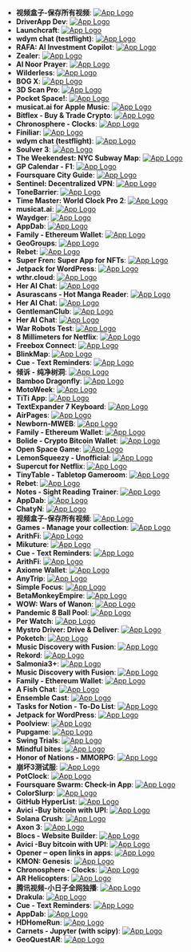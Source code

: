 - **视频盒子-保存所有视频**: [![App Logo](https://is1-ssl.mzstatic.com/image/thumb/Purple221/v4/c4/c1/ef/c4c1eff8-7abc-1ecf-01e4-450661407df5/AppIcon-0-0-1x_U007emarketing-0-7-0-85-220.png/1920x1080bb-80.png)](https://testflight.apple.com/join/lHvBcW7U)
- **DriverApp Dev**: [![App Logo](https://is1-ssl.mzstatic.com/image/thumb/Purple112/v4/da/80/f7/da80f73b-a97e-00ec-dab8-dcb2305f92cc/AppIcon-0-0-1x_U007emarketing-0-6-0-85-220.png/1920x1080bb-80.png)](https://testflight.apple.com/join/VPSg1dyq)
- **Launchcraft**: [![App Logo](https://is1-ssl.mzstatic.com/image/thumb/Purple221/v4/ea/aa/61/eaaa6181-0d90-003d-f41e-97aa7af1d6c9/AppIcon-0-0-1x_U007emarketing-0-7-0-85-220.png/1920x1080bb-80.png)](https://testflight.apple.com/join/nSONe1lZ)
- **wdym chat (testflight)**: [![App Logo](https://is1-ssl.mzstatic.com/image/thumb/Purple221/v4/ce/05/09/ce0509af-f3b0-0dc0-1eaf-ce4dc34d512e/AppIcon-0-0-1x_U007epad-0-85-220.png/1920x1080bb-80.png)](https://testflight.apple.com/join/p4RyyKRz)
- **RAFA: AI Investment Copilot**: [![App Logo](https://is1-ssl.mzstatic.com/image/thumb/Purple112/v4/3c/5a/72/3c5a72c3-6a19-e7a8-362c-2cbadf58d2fe/AppIcon-1x_U007emarketing-0-7-0-85-220-0.png/1920x1080bb-80.png)](https://testflight.apple.com/join/LqD6DlOe)
- **Zealer**: [![App Logo](https://is1-ssl.mzstatic.com/image/thumb/Purple211/v4/1c/92/1f/1c921f2f-a78c-e67c-d7ee-27e01fc66480/AppIcon-1x_U007epad-85-220.png/1920x1080bb-80.png)](https://testflight.apple.com/join/m0qGxEPZ)
- **Al Noor Prayer**: [![App Logo](https://is1-ssl.mzstatic.com/image/thumb/Purple221/v4/c5/c4/65/c5c4658c-66bf-5371-43f2-cf8bd38cf663/AppIcon-1x_U007epad-85-220.png/1920x1080bb-80.png)](https://testflight.apple.com/join/2w56J00s)
- **Wilderless**: [![App Logo](https://is1-ssl.mzstatic.com/image/thumb/Purple221/v4/5e/4d/13/5e4d13f6-40cb-d61b-2f95-f4c983f0b966/AppIcon-1x_U007emarketing-0-7-0-85-220.png/1920x1080bb-80.png)](https://testflight.apple.com/join/8zIIxsqW)
- **BOG X**: [![App Logo](https://is1-ssl.mzstatic.com/image/thumb/Purple122/v4/b2/84/81/b28481bd-fdc0-91f6-bbde-5d0d1628b916/AppIcon-0-0-1x_U007emarketing-0-0-0-7-0-0-sRGB-0-0-0-GLES2_U002c0-512MB-85-220-0-0.png/1920x1080bb-80.png)](https://testflight.apple.com/join/r7gWXcHK)
- **3D Scan Pro**: [![App Logo](https://is1-ssl.mzstatic.com/image/thumb/Purple211/v4/ac/ac/c0/acacc064-1dc3-1e46-3f90-2c53a708e7aa/AppIcon-0-0-1x_U007ephone-0-85-220.png/1920x1080bb-80.png)](https://testflight.apple.com/join/29NljUzy)
- **Pocket Space!**: [![App Logo](https://is1-ssl.mzstatic.com/image/thumb/Purple122/v4/e7/ea/92/e7ea9215-9f11-16b9-0be7-7dd94b08b83a/AppIcon-0-0-1x_U007emarketing-0-0-0-7-0-0-sRGB-0-0-0-GLES2_U002c0-512MB-85-220-0-0.png/1920x1080bb-80.png)](https://testflight.apple.com/join/DHipLt9w)
- **musicat.ai for Apple Music**: [![App Logo](https://is1-ssl.mzstatic.com/image/thumb/Purple211/v4/b4/cf/b0/b4cfb07d-e486-7a4d-08ae-ca1c9e646b72/AppIcon-0-0-1x_U007ephone-0-85-220.png/1920x1080bb-80.png)](https://testflight.apple.com/join/9KdDFgbw)
- **Bitflex - Buy & Trade Crypto**: [![App Logo](https://is1-ssl.mzstatic.com/image/thumb/Purple112/v4/60/3a/75/603a7565-f99d-80ea-7a16-2a8950dc451e/Icon-0-0-1x_U007emarketing-0-5-0-85-220.png/1920x1080bb-80.png)](https://testflight.apple.com/join/B086wN2p)
- **Chronosphere - Clocks**: [![App Logo](https://is1-ssl.mzstatic.com/image/thumb/Purple221/v4/ed/2d/6c/ed2d6c42-69c9-b447-f5d9-3d276b0816b6/AppIcon.lsr/1920x1080bb-80.png)](https://testflight.apple.com/join/Mwfy3L0V)
- **Finiliar**: [![App Logo](https://is1-ssl.mzstatic.com/image/thumb/Purple112/v4/da/89/5a/da895a30-68b7-5eec-6900-ab86ccd3eb03/AppIcon5-1x_U007emarketing-0-7-0-sRGB-85-220.png/1920x1080bb-80.png)](https://testflight.apple.com/join/oFWpI2gy)
- **wdym chat (testflight)**: [![App Logo](https://is1-ssl.mzstatic.com/image/thumb/Purple211/v4/fe/29/2b/fe292bd4-33c0-1e4f-c464-5e48f8184f78/AppIcon-0-0-1x_U007epad-0-85-220.png/1920x1080bb-80.png)](https://testflight.apple.com/join/p4RyyKRz)
- **Soulver 3**: [![App Logo](https://is1-ssl.mzstatic.com/image/thumb/Purple116/v4/39/c3/4a/39c34a62-c8b0-a17a-cedb-d0729d67a499/AppIcon-0-0-1x_U007emarketing-0-8-0-85-220.png/1920x1080bb-80.png)](https://testflight.apple.com/join/Vlb55Wtr)
- **The Weekendest: NYC Subway Map**: [![App Logo](https://is1-ssl.mzstatic.com/image/thumb/Purple122/v4/27/0d/af/270daf07-4942-1936-d272-7e4ffbab02f0/AppIcon-0-0-1x_U007ephone-0-85-220.png/1920x1080bb-80.png)](https://testflight.apple.com/join/QMF8mCtV)
- **GP Calendar - F1**: [![App Logo](https://is1-ssl.mzstatic.com/image/thumb/Purple211/v4/a9/b8/e4/a9b8e40e-157c-93d1-3d53-503771278f3c/AppIcon-0-0-85-220-0-0-4-0-2x.png/1920x1080bb-80.png)](https://testflight.apple.com/join/aKCOxRQU)
- **Foursquare City Guide**: [![App Logo](https://is1-ssl.mzstatic.com/image/thumb/Purple112/v4/8e/49/9b/8e499bcd-8617-8a57-7cca-579691da6651/AppIcon-0-0-1x_U007emarketing-0-7-0-85-220.png/1920x1080bb-80.png)](https://testflight.apple.com/join/At7rr385)
- **Sentinel: Decentralized VPN**: [![App Logo](https://is1-ssl.mzstatic.com/image/thumb/Purple122/v4/21/d9/f4/21d9f41a-b343-1d8a-d56d-d5d712db1fce/AppIcon-0-0-1x_U007epad-0-85-220.png/1920x1080bb-80.png)](https://testflight.apple.com/join/CHRhpwKQ)
- **ToneBarrier**: [![App Logo](https://is1-ssl.mzstatic.com/image/thumb/Purple126/v4/7d/78/ef/7d78ef21-5134-af55-a8ad-c158b67c6090/ToneBarrierAppIcon-1x_U007epad-0-85-220-0.png/1920x1080bb-80.png)](https://testflight.apple.com/join/LqGKPwdG)
- **Time Master: World Clock Pro 2**: [![App Logo](https://is1-ssl.mzstatic.com/image/thumb/Purple116/v4/c4/5b/1a/c45b1a59-6f33-16de-9291-9026c2dfa0e4/AppIcon-0-0-1x_U007epad-0-P3-85-220.png/1920x1080bb-80.png)](https://testflight.apple.com/join/V7Y14FmW)
- **musicat.ai**: [![App Logo](https://is1-ssl.mzstatic.com/image/thumb/Purple112/v4/58/b1/ee/58b1eef1-4dfc-47d9-059b-bba86adaca2d/AppIcon-0-0-1x_U007ephone-0-85-220.png/1920x1080bb-80.png)](https://testflight.apple.com/join/9KdDFgbw)
- **Waydger**: [![App Logo](https://is1-ssl.mzstatic.com/image/thumb/Purple211/v4/66/a9/1d/66a91d24-15ab-9cba-63d0-2444a8e82e6d/AppIcon-0-0-1x_U007emarketing-0-10-0-85-220.png/1920x1080bb-80.png)](https://testflight.apple.com/join/xckrvkWD)
- **AppDab**: [![App Logo](https://is1-ssl.mzstatic.com/image/thumb/Purple112/v4/74/c6/10/74c610ae-3f63-df70-5511-067aa2090545/AppIcon-1x_U007emarketing-0-7-0-sRGB-85-220-0.png/1920x1080bb-80.png)](https://testflight.apple.com/join/tMhEgIVI)
- **Family - Ethereum Wallet**: [![App Logo](https://is1-ssl.mzstatic.com/image/thumb/Purple211/v4/9b/8a/a9/9b8aa9a6-1491-5b02-a18a-3b36aecac663/AppIcon-Teal-0-1x_U007ephone-0-10-0-P3-85-220-0.png/1920x1080bb-80.png)](https://testflight.apple.com/join/oUKAfJbr)
- **GeoGroups**: [![App Logo](https://is1-ssl.mzstatic.com/image/thumb/Purple221/v4/80/dc/ef/80dcefa9-a078-b040-ae46-309a60b167fb/AppIcon-1x_U007ephone-85-220.png/1920x1080bb-80.png)](https://testflight.apple.com/join/8RdWY0qK)
- **Rebet**: [![App Logo](https://is1-ssl.mzstatic.com/image/thumb/Purple211/v4/1c/0e/d0/1c0ed0b3-3450-11cf-86a7-e8bc85c213bf/AppIcon-0-0-1x_U007emarketing-0-10-0-85-220.png/1920x1080bb-80.png)](https://testflight.apple.com/join/B5hjZPI7)
- **Super Fren: Super App for NFTs**: [![App Logo](https://is1-ssl.mzstatic.com/image/thumb/Purple211/v4/d2/68/f4/d268f4fa-f11b-b85c-f9ff-80460db48269/AppIcon-0-1x_U007ephone-0-0-sRGB-85-220-0.png/1920x1080bb-80.png)](https://testflight.apple.com/join/2IU6MlDR)
- **Jetpack for WordPress**: [![App Logo](https://is1-ssl.mzstatic.com/image/thumb/Purple221/v4/80/cd/4c/80cd4c81-dddd-f1f0-c70b-263b9ce1946b/AppIcon-0-0-1x_U007emarketing-0-0-0-7-0-0-sRGB-85-220.png/1920x1080bb-80.png)](https://testflight.apple.com/join/AZG7g4Bg)
- **wthr.cloud**: [![App Logo](https://is1-ssl.mzstatic.com/image/thumb/Purple122/v4/7a/2b/32/7a2b32be-e2c5-0c09-689e-451835627e5e/AppIcon-1x_U007emarketing-0-10-0-85-220-0.png/1920x1080bb-80.png)](https://testflight.apple.com/join/xQvgZlZ9)
- **Her AI Chat**: [![App Logo](https://is1-ssl.mzstatic.com/image/thumb/Purple211/v4/7d/20/0b/7d200ba8-ebff-6112-a1f6-9fa382f28ff4/AppIcon-0-0-1x_U007ephone-0-85-220.png/1920x1080bb-80.png)](https://testflight.apple.com/join/vYkfwoti)
- **Asurascans - Hot Manga Reader**: [![App Logo](https://is1-ssl.mzstatic.com/image/thumb/Purple211/v4/59/1b/f3/591bf359-4553-eb9a-8966-89ef30255ce9/AppIcon-0-0-1x_U007emarketing-0-10-0-0-85-220.png/1920x1080bb-80.png)](https://testflight.apple.com/join/VdR4sNPA)
- **Her AI Chat**: [![App Logo](https://is1-ssl.mzstatic.com/image/thumb/Purple112/v4/0c/db/d3/0cdbd3f9-76f3-e104-0b97-a97856fb3d6c/AppIcon-0-0-1x_U007ephone-0-85-220.png/1920x1080bb-80.png)](https://testflight.apple.com/join/vYkfwoti)
- **GentlemanClub**: [![App Logo](https://is1-ssl.mzstatic.com/image/thumb/Purple211/v4/54/b1/eb/54b1eb14-f8b7-7748-7ea6-e173902d8a54/AppIcon-1x_U007emarketing-0-7-0-85-220-0.png/1920x1080bb-80.png)](https://testflight.apple.com/join/zwWNpIXx)
- **Her AI Chat**: [![App Logo](https://is1-ssl.mzstatic.com/image/thumb/Purple221/v4/4d/d8/21/4dd82187-6c35-4224-2314-ff0a8c6e58e8/AppIcon-0-0-1x_U007ephone-0-85-220.png/1920x1080bb-80.png)](https://testflight.apple.com/join/vYkfwoti)
- **War Robots Test**: [![App Logo](https://is1-ssl.mzstatic.com/image/thumb/Purple122/v4/eb/01/e2/eb01e2c2-dda0-f9f3-4815-8b2cd00cfe13/AppIcon-0-0-1x_U007emarketing-0-0-0-7-0-0-sRGB-0-0-0-GLES2_U002c0-512MB-85-220-0-0.png/1920x1080bb-80.png)](https://testflight.apple.com/join/aE7qTf9G)
- **8 Millimeters for Netflix**: [![App Logo](https://is1-ssl.mzstatic.com/image/thumb/Purple221/v4/44/40/26/44402681-b951-68be-5d13-57da71d28880/AppIcon.lsr/1920x1080bb-80.png)](https://testflight.apple.com/join/0039s3ip)
- **Freebox Connect**: [![App Logo](https://is1-ssl.mzstatic.com/image/thumb/Purple221/v4/3e/2d/75/3e2d753e-0e15-c9a5-367a-96090805ab7a/AppIcon-0-0-1x_U007emarketing-0-7-0-P3-85-220.png/1920x1080bb-80.png)](https://testflight.apple.com/join/bxifCoxH)
- **BlinkMap**: [![App Logo](https://is1-ssl.mzstatic.com/image/thumb/Purple221/v4/98/3c/bd/983cbd9e-0fcc-e270-4d9b-136a310bb907/AppIcon-0-0-1x_U007ephone-0-85-220.png/1920x1080bb-80.png)](https://testflight.apple.com/join/9tOXoMnf)
- **Cue - Text Reminders**: [![App Logo](https://is1-ssl.mzstatic.com/image/thumb/Purple221/v4/43/4f/97/434f97a9-9f6d-12e6-f20a-00aee863ee33/AppIcon-0-1x_U007epad-0-85-220-0.png/1920x1080bb-80.png)](https://testflight.apple.com/join/9u7vbYkh)
- **倾诉 - 纯净树洞**: [![App Logo](https://is1-ssl.mzstatic.com/image/thumb/Purple211/v4/64/d0/05/64d005e7-a730-185e-613d-88b1c8107e42/AppIcon-0-1x_U007epad-0-10-0-85-220-0.png/1920x1080bb-80.png)](https://testflight.apple.com/join/wnFIC7xp)
- **Bamboo Dragonfly**: [![App Logo](https://is1-ssl.mzstatic.com/image/thumb/Purple211/v4/0e/f5/b4/0ef5b4c9-eb75-6213-c57c-a79e5f4269b8/App_Icon-marketing.lsr/1920x1080bb-80.png)](https://testflight.apple.com/join/9yO95rQX)
- **MotoWeek**: [![App Logo](https://is1-ssl.mzstatic.com/image/thumb/Purple221/v4/d0/64/da/d064da0d-daf1-2e33-1ea8-aa83c7c8320a/AppIcon-0-0-1x_U007epad-0-85-220.jpeg/1920x1080bb-80.png)](https://testflight.apple.com/join/GqtAtfQu)
- **TiTi App**: [![App Logo](https://is1-ssl.mzstatic.com/image/thumb/Purple122/v4/64/67/60/6467601b-2a38-d3ce-1fec-70f29326445b/AppIcon-1x_U007emarketing-0-7-0-0-85-220-0.png/1920x1080bb-80.png)](https://testflight.apple.com/join/NeXUqMRv)
- **TextExpander 7 Keyboard**: [![App Logo](https://is1-ssl.mzstatic.com/image/thumb/Purple122/v4/65/bd/db/65bddb4e-8e9f-9887-b7f8-36ea9ff60d79/AppIcon-0-1x_U007emarketing-0-4-85-220.png/1920x1080bb-80.png)](https://testflight.apple.com/join/vKrjNFUr)
- **AirPages**: [![App Logo](https://is1-ssl.mzstatic.com/image/thumb/Purple112/v4/d9/90/0c/d9900c5b-0113-0663-d6d3-a5d7d8d3ffe8/Air1.lsr/1920x1080bb-80.png)](https://testflight.apple.com/join/ISWpAxRP)
- **Newborn-MWEB**: [![App Logo](https://is1-ssl.mzstatic.com/image/thumb/Purple221/v4/2e/5c/88/2e5c88f1-8f35-7886-aac5-6c30d08dc41d/AppIcon-0-0-1x_U007epad-0-0-85-220.png/1920x1080bb-80.png)](https://testflight.apple.com/join/Asvav3ms)
- **Family - Ethereum Wallet**: [![App Logo](https://is1-ssl.mzstatic.com/image/thumb/Purple122/v4/09/c1/33/09c133cc-7495-cd27-61f9-76d5288f1e9c/AppIcon-Teal-0-1x_U007ephone-0-10-0-P3-85-220-0.png/1920x1080bb-80.png)](https://testflight.apple.com/join/oUKAfJbr)
- **Bolide - Crypto Bitcoin Wallet**: [![App Logo](https://is1-ssl.mzstatic.com/image/thumb/Purple211/v4/3a/18/08/3a18087f-b9b5-a677-f8ce-b3bb33eb5b19/AppIcon-0-0-1x_U007emarketing-0-10-0-85-220.png/1920x1080bb-80.png)](https://testflight.apple.com/join/UoLAQdjn)
- **Open Space Game**: [![App Logo](https://is1-ssl.mzstatic.com/image/thumb/Purple122/v4/e0/f5/eb/e0f5eb41-1431-578a-6257-4b086da19fa6/AppIcon-1x_U007emarketing-0-7-0-85-220-0.png/1920x1080bb-80.png)](https://testflight.apple.com/join/6MMGHF2j)
- **LemonSqueezy - Unofficial**: [![App Logo](https://is1-ssl.mzstatic.com/image/thumb/Purple126/v4/3a/51/da/3a51daf8-3623-906d-338e-9b1f9713fa6b/appicon-1x_U007emarketing-0-7-0-85-220-0.png/1920x1080bb-80.png)](https://testflight.apple.com/join/yRCtKeaR)
- **Supercut for Netflix**: [![App Logo](https://is1-ssl.mzstatic.com/image/thumb/Purple221/v4/07/2f/0c/072f0c05-6dbf-8a99-84db-02b969cb162a/AppIcon.lsr/1920x1080bb-80.png)](https://testflight.apple.com/join/FINyZ9Lh)
- **TinyTable - Tabletop Gameroom**: [![App Logo](https://is1-ssl.mzstatic.com/image/thumb/Purple211/v4/95/d5/7d/95d57d3b-2be9-65ff-dc79-ba5f6c3bcd44/AppIcon-0-0-1x_U007epad-0-85-220.png/1920x1080bb-80.png)](https://testflight.apple.com/join/TjI2iwXJ)
- **Rebet**: [![App Logo](https://is1-ssl.mzstatic.com/image/thumb/Purple112/v4/55/92/40/55924008-80a3-ccee-e133-a34ab3af6362/AppIcon-0-0-1x_U007emarketing-0-10-0-85-220.png/1920x1080bb-80.png)](https://testflight.apple.com/join/B5hjZPI7)
- **Notes - Sight Reading Trainer**: [![App Logo](https://is1-ssl.mzstatic.com/image/thumb/Purple122/v4/8e/2f/2c/8e2f2c48-940f-0fe8-4ce8-688a19b0e042/AppIcon-0-0-1x_U007emarketing-0-7-0-85-220.png/1920x1080bb-80.png)](https://testflight.apple.com/join/l4ad6sxi)
- **AppDab**: [![App Logo](https://is1-ssl.mzstatic.com/image/thumb/Purple221/v4/0e/fe/46/0efe462a-bcc7-4425-3477-b4266fb254e0/AppIcon-0-0-1x_U007emarketing-0-7-0-sRGB-85-220.png/1920x1080bb-80.png)](https://testflight.apple.com/join/tMhEgIVI)
- **ChatyN**: [![App Logo](https://is1-ssl.mzstatic.com/image/thumb/Purple221/v4/e6/2a/e1/e62ae11e-73da-2386-ca7c-573400107148/AppIcon-0-0-1x_U007ephone-0-10-0-85-220.png/1920x1080bb-80.png)](https://testflight.apple.com/join/O1KUa1m3)
- **视频盒子-保存所有视频**: [![App Logo](https://is1-ssl.mzstatic.com/image/thumb/Purple122/v4/c8/ad/b6/c8adb6bf-dd58-e4a0-d029-ae0d7232f715/AppIcon-0-0-1x_U007emarketing-0-7-0-85-220.png/1920x1080bb-80.png)](https://testflight.apple.com/join/vXHvog2R)
- **Games - Manage your collection**: [![App Logo](https://is1-ssl.mzstatic.com/image/thumb/Purple221/v4/14/3a/2e/143a2e23-860f-325e-796f-236f307cc96c/AppIcon-0-0-1x_U007emarketing-0-0-0-7-0-0-85-220.png/1920x1080bb-80.png)](https://testflight.apple.com/join/GbPsDyg4)
- **ArithFi**: [![App Logo](https://is1-ssl.mzstatic.com/image/thumb/Purple112/v4/83/3f/3a/833f3ad3-0d92-7d97-8a03-c88f483538ea/AppIcon-1x_U007emarketing-0-7-0-85-220.png/1920x1080bb-80.png)](https://testflight.apple.com/join/SEb1TLyN)
- **Mikuture**: [![App Logo](https://is1-ssl.mzstatic.com/image/thumb/Purple122/v4/d2/56/47/d2564798-ecae-ade4-5911-c3aee228fb65/AppIcon-0-0-1x_U007emarketing-0-7-0-85-220.png/1920x1080bb-80.png)](https://testflight.apple.com/join/jRN2sLGz)
- **Cue - Text Reminders**: [![App Logo](https://is1-ssl.mzstatic.com/image/thumb/Purple211/v4/83/4f/1a/834f1af0-01f9-fcb4-3e30-556c4cadf1b2/AppIcon-0-1x_U007epad-0-85-220-0.png/1920x1080bb-80.png)](https://testflight.apple.com/join/9u7vbYkh)
- **ArithFi**: [![App Logo](https://is1-ssl.mzstatic.com/image/thumb/Purple122/v4/fe/4f/c8/fe4fc89b-c549-269b-d449-ae0efd6d2238/AppIcon-1x_U007emarketing-0-7-0-85-220.png/1920x1080bb-80.png)](https://testflight.apple.com/join/SEb1TLyN)
- **Axiome Wallet**: [![App Logo](https://is1-ssl.mzstatic.com/image/thumb/Purple112/v4/1e/e7/ce/1ee7ced3-8329-b878-908f-7d7379724036/AppIcon-1x_U007ephone-0-85-220-0.png/1920x1080bb-80.png)](https://testflight.apple.com/join/Bjz0XZ5v)
- **AnyTrip**: [![App Logo](https://is1-ssl.mzstatic.com/image/thumb/Purple126/v4/e5/c9/6a/e5c96a6c-9d82-fc03-90d8-157bf541340d/AppIcon-1x_U007emarketing-0-7-0-85-220.png/1920x1080bb-80.png)](https://testflight.apple.com/join/z4jEQC9Z)
- **Simple Focus**: [![App Logo](https://is1-ssl.mzstatic.com/image/thumb/Purple122/v4/de/a7/90/dea79017-53ee-57e5-25d7-15019717869a/AppIcon-0-1x_U007epad-0-85-220-0.png/1920x1080bb-80.png)](https://testflight.apple.com/join/Gs80E65C)
- **BetaMonkeyEmpire**: [![App Logo](https://is1-ssl.mzstatic.com/image/thumb/Purple112/v4/06/44/14/06441416-01ca-fac5-aa3e-4e32e35e532a/AppIcon-0-0-1x_U007epad-0-85-220.png/1920x1080bb-80.png)](https://testflight.apple.com/join/VhdGSRMd)
- **WOW: Wars of Wanon**: [![App Logo](https://is1-ssl.mzstatic.com/image/thumb/Purple211/v4/11/2e/d5/112ed5b2-c6c3-4726-e77b-c93a3078831e/AppIcon-0-0-1x_U007emarketing-0-10-0-85-220.png/1920x1080bb-80.png)](https://testflight.apple.com/join/UZ4tYFb6)
- **Pandemic 8 Ball Pool**: [![App Logo](https://is1-ssl.mzstatic.com/image/thumb/Purple112/v4/6a/e3/d8/6ae3d8cd-5a16-adbb-9c8c-91beab3f7811/AppIcon-1x_U007emarketing-0-7-0-85-220-0.png/1920x1080bb-80.png)](https://testflight.apple.com/join/fFYcLcjG)
- **Per Watch**: [![App Logo](https://is1-ssl.mzstatic.com/image/thumb/Purple112/v4/f0/2d/ae/f02dae4d-aa50-b44f-faef-1d00c64b2569/MessagesApplicationStub60x60@2x.png/1920x1080bb-80.png)](https://testflight.apple.com/join/kCM1SsCz)
- **Mystro Driver: Drive & Deliver**: [![App Logo](https://is1-ssl.mzstatic.com/image/thumb/Purple211/v4/52/3d/44/523d44f0-f131-c71b-54ef-6aa3c07da160/AppIcon-1x_U007emarketing-0-7-0-85-220.png/1920x1080bb-80.png)](https://testflight.apple.com/join/TEfpgoc9)
- **Poketch**: [![App Logo](https://is1-ssl.mzstatic.com/image/thumb/Purple126/v4/b2/a1/91/b2a191c8-452f-6607-c537-192796c5d2e7/AppIcon-0-0-1x_U007emarketing-0-7-0-85-220.png/1920x1080bb-80.png)](https://testflight.apple.com/join/jd1cqyip)
- **Music Discovery with Fusion**: [![App Logo](https://is1-ssl.mzstatic.com/image/thumb/Purple221/v4/c7/b4/4d/c7b44d23-e0c2-5413-3e7f-0b311b701564/AppIcon-0-0-1x_U007epad-0-85-220.jpeg/1920x1080bb-80.png)](https://testflight.apple.com/join/mgKIQ9hU)
- **Rekord**: [![App Logo](https://is1-ssl.mzstatic.com/image/thumb/Purple211/v4/7d/28/42/7d2842c5-3dec-20ee-cae6-b105cfc23ea8/AppIcon-1x_U007emarketing-0-10-0-85-220.png/1920x1080bb-80.png)](https://testflight.apple.com/join/9pln2cnJ)
- **Salmonia3+**: [![App Logo](https://is1-ssl.mzstatic.com/image/thumb/Purple122/v4/5b/5b/f3/5b5bf377-5f58-64da-ef63-b754202e13c4/AppIcon-0-0-1x_U007emarketing-0-10-0-85-220.png/1920x1080bb-80.png)](https://testflight.apple.com/join/JO6VICoZ)
- **Music Discovery with Fusion**: [![App Logo](https://is1-ssl.mzstatic.com/image/thumb/Purple221/v4/37/69/8b/37698b4e-849c-491b-cab3-66892f7b1d55/AppIcon.lsr/1920x1080bb-80.png)](https://testflight.apple.com/join/mgKIQ9hU)
- **Family - Ethereum Wallet**: [![App Logo](https://is1-ssl.mzstatic.com/image/thumb/Purple112/v4/b9/f8/3d/b9f83d9f-10fc-8bdf-751c-d602b4bb89b9/AppIcon-Teal-0-1x_U007ephone-0-10-0-P3-85-220-0.png/1920x1080bb-80.png)](https://testflight.apple.com/join/oUKAfJbr)
- **A Fish Chat**: [![App Logo](https://is1-ssl.mzstatic.com/image/thumb/Purple211/v4/a0/49/af/a049af06-65a7-b292-e769-4e065b7b3f51/AppIcon.lsr/1920x1080bb-80.png)](https://testflight.apple.com/join/jzPv1lac)
- **Ensemble Cast**: [![App Logo](https://is1-ssl.mzstatic.com/image/thumb/Purple122/v4/cf/76/b4/cf76b468-a9fe-7c54-7d74-1e601bbacaa4/AppIcon.lsr/1920x1080bb-80.png)](https://testflight.apple.com/join/Pq1HzHqe)
- **Tasks for Notion - To-Do List**: [![App Logo](https://is1-ssl.mzstatic.com/image/thumb/Purple221/v4/ef/20/01/ef200152-d87f-5452-141f-8fd34b3d1bf0/AppIcon-0-0-1x_U007ephone-0-85-220.jpeg/1920x1080bb-80.png)](https://testflight.apple.com/join/ugwXyNya)
- **Jetpack for WordPress**: [![App Logo](https://is1-ssl.mzstatic.com/image/thumb/Purple122/v4/b1/f6/d7/b1f6d76a-2e08-94b9-f915-2332b6b63e79/AppIcon-0-0-1x_U007emarketing-0-0-0-7-0-0-sRGB-85-220.png/1920x1080bb-80.png)](https://testflight.apple.com/join/AZG7g4Bg)
- **Poolview**: [![App Logo](https://is1-ssl.mzstatic.com/image/thumb/Purple221/v4/dc/5d/9c/dc5d9c8b-5b87-e6f7-5b2b-ad2a84423f8e/AppIcon.lsr/1920x1080bb-80.png)](https://testflight.apple.com/join/JqdvQprT)
- **Pupgame**: [![App Logo](https://is1-ssl.mzstatic.com/image/thumb/Purple221/v4/0a/fb/64/0afb64dc-0826-d0b6-31a3-5ee1596f3342/AppIcon-1x_U007emarketing-0-7-0-85-220.png/1920x1080bb-80.png)](https://testflight.apple.com/join/IM3kTRUY)
- **Swing Trials**: [![App Logo](https://is1-ssl.mzstatic.com/image/thumb/Purple221/v4/46/da/4a/46da4ab6-b579-47f3-bf37-373aad89e811/AppIcon-0-0-1x_U007emarketing-0-5-0-85-220.png/1920x1080bb-80.png)](https://testflight.apple.com/join/BgReQFnF)
- **Mindful bites**: [![App Logo](https://is1-ssl.mzstatic.com/image/thumb/Purple122/v4/95/9e/77/959e77e5-6b1c-39de-d60e-a225c9b7e765/AppIcon-0-0-1x_U007emarketing-0-10-0-0-85-220.png/1920x1080bb-80.png)](https://testflight.apple.com/join/zqAioNcm)
- **Honor of Nations - MMORPG**: [![App Logo](https://is1-ssl.mzstatic.com/image/thumb/Purple211/v4/36/62/52/3662527f-ad0f-18e2-2b6a-954f99a86aa0/AppIcon-0-0-1x_U007emarketing-0-7-0-85-220.png/1920x1080bb-80.png)](https://testflight.apple.com/join/lHJsHfmw)
- **崩坏3测试服**: [![App Logo](https://is1-ssl.mzstatic.com/image/thumb/Purple221/v4/ac/5f/a5/ac5fa509-14e5-8e0e-bd9a-fec7bdeb9839/AppIcon-1x_U007emarketing-0-9-0-0-85-220-0.png/1920x1080bb-80.png)](https://testflight.apple.com/join/oDi1eOZ2)
- **PotClock**: [![App Logo](https://is1-ssl.mzstatic.com/image/thumb/Purple211/v4/f2/23/08/f223085b-be12-cacb-6d66-ff7a55cc2770/AppIcon-1x_U007emarketing-0-7-0-85-220.png/1920x1080bb-80.png)](https://testflight.apple.com/join/ivCR0RIe)
- **Foursquare Swarm: Check-in App**: [![App Logo](https://is1-ssl.mzstatic.com/image/thumb/Purple122/v4/fa/be/42/fabe42dd-9a0a-5df7-0052-071d217a5f6e/AppIcon-0-0-1x_U007emarketing-0-5-0-85-220.png/1920x1080bb-80.png)](https://testflight.apple.com/join/0rRfTytM)
- **ColorSlurp**: [![App Logo](https://is1-ssl.mzstatic.com/image/thumb/Purple211/v4/5d/0d/5b/5d0d5b74-4198-002d-5a4f-54386fb8b02d/app-icon-0-0-85-220-0-0-4-0-2x-sRGB.png/1920x1080bb-80.png)](https://testflight.apple.com/join/xxEw2j1X)
- **GitHub HyperList**: [![App Logo](https://is1-ssl.mzstatic.com/image/thumb/Purple112/v4/0c/73/24/0c7324a9-b7e8-ee2e-5fb2-41317c7ad5da/AppIcon-0-0-85-220-0-0-4-0-2x-P3.png/1920x1080bb-80.png)](https://testflight.apple.com/join/qfPzqQM0)
- **Avici -Buy bitcoin with UPI**: [![App Logo](https://is1-ssl.mzstatic.com/image/thumb/Purple112/v4/11/c6/57/11c657e2-0405-b1c6-aca8-0581b745b94b/AppIcon-0-0-1x_U007emarketing-0-0-0-10-0-0-sRGB-0-0-0-GLES2_U002c0-512MB-85-220-0-0.png/1920x1080bb-80.png)](https://testflight.apple.com/join/Rl2vfoRy)
- **Solana Crush**: [![App Logo](https://is1-ssl.mzstatic.com/image/thumb/Purple126/v4/d9/01/9b/d9019b01-fc96-06f3-c18e-65fe739dbd71/AppIcon-0-0-1x_U007emarketing-0-7-0-85-220.png/1920x1080bb-80.png)](https://testflight.apple.com/join/b9gQMlQU)
- **Axon 3**: [![App Logo](https://is1-ssl.mzstatic.com/image/thumb/Purple122/v4/fc/00/91/fc009165-56bd-775d-d993-e798681faeb7/AppIcon-0-0-1x_U007emarketing-0-7-0-85-220.png/1920x1080bb-80.png)](https://testflight.apple.com/join/MI1za2wg)
- **Blocs - Website Builder**: [![App Logo](https://is1-ssl.mzstatic.com/image/thumb/Purple211/v4/a1/d2/3a/a1d23a27-e006-4f11-ce27-97822dd9706c/AppIcon-0-0-1x_U007emarketing-0-7-0-85-220.png/1920x1080bb-80.png)](https://testflight.apple.com/join/B4bn2vEz)
- **Avici -Buy bitcoin with UPI**: [![App Logo](https://is1-ssl.mzstatic.com/image/thumb/Purple221/v4/02/85/6f/02856fb0-e2aa-eebc-2554-eba1a9179439/AppIcon-0-0-1x_U007emarketing-0-0-0-10-0-0-sRGB-0-0-0-GLES2_U002c0-512MB-85-220-0-0.png/1920x1080bb-80.png)](https://testflight.apple.com/join/Rl2vfoRy)
- **Opener ‒ open links in apps**: [![App Logo](https://is1-ssl.mzstatic.com/image/thumb/Purple116/v4/bf/71/ed/bf71ed8e-ca0d-e462-6349-ee95f48ed2d1/AppIcon-0-0-1x_U007emarketing-0-4-0-85-220.png/1920x1080bb-80.png)](https://testflight.apple.com/join/jXivVMPE)
- **KMON: Genesis**: [![App Logo](https://is1-ssl.mzstatic.com/image/thumb/Purple116/v4/4e/67/db/4e67dbe8-97e3-42b1-9c58-38a75a955488/AppIcon-0-0-1x_U007emarketing-0-7-0-85-220.png/1920x1080bb-80.png)](https://testflight.apple.com/join/CkBY8AAq)
- **Chronosphere - Clocks**: [![App Logo](https://is1-ssl.mzstatic.com/image/thumb/Purple221/v4/1e/b9/a0/1eb9a00c-0c30-265b-ae68-b024f2286ffc/AppIcon.lsr/1920x1080bb-80.png)](https://testflight.apple.com/join/Mwfy3L0V)
- **AR Helicopters**: [![App Logo](https://is1-ssl.mzstatic.com/image/thumb/Purple221/v4/84/f7/38/84f738e4-c95f-30d0-df57-111e9ee42624/AppIcon.lsr/1920x1080bb-80.png)](https://testflight.apple.com/join/ToXsnZXX)
- **腾讯视频-小日子全网独播**: [![App Logo](https://is1-ssl.mzstatic.com/image/thumb/Purple221/v4/37/66/63/3766637f-4301-6a47-5fd8-4319690dac68/AppIcon-1x_U007emarketing-0-8-0-0-sRGB-85-220-0.png/1920x1080bb-80.png)](https://testflight.apple.com/join/Hoqht2ZU)
- **Drakula**: [![App Logo](https://is1-ssl.mzstatic.com/image/thumb/Purple112/v4/44/c7/ec/44c7ecbf-aae4-d643-697d-d0c51611ffa3/AppIcon-0-0-1x_U007ephone-0-85-220.png/1920x1080bb-80.png)](https://testflight.apple.com/join/OISKmFQX)
- **Cue - Text Reminders**: [![App Logo](https://is1-ssl.mzstatic.com/image/thumb/Purple221/v4/da/05/45/da05457b-eb1a-8107-5f46-896c59333780/AppIcon-0-1x_U007epad-0-85-220-0.png/1920x1080bb-80.png)](https://testflight.apple.com/join/9u7vbYkh)
- **AppDab**: [![App Logo](https://is1-ssl.mzstatic.com/image/thumb/Purple221/v4/86/6b/d2/866bd263-c024-ff4d-b0e6-5ade8465844d/AppIcon-1x_U007emarketing-0-7-0-sRGB-85-220-0.png/1920x1080bb-80.png)](https://testflight.apple.com/join/tMhEgIVI)
- **HDHomeRun**: [![App Logo](https://is1-ssl.mzstatic.com/image/thumb/Purple126/v4/8a/26/cb/8a26cb76-5fb9-183b-4950-2d3f25e26c2e/AppIcon-0-0-1x_U007emarketing-0-3-85-220.png/1920x1080bb-80.png)](https://testflight.apple.com/join/nn30hcfY)
- **Carnets - Jupyter (with scipy)**: [![App Logo](https://is1-ssl.mzstatic.com/image/thumb/Purple221/v4/58/41/28/584128f7-8c49-d3b6-7af2-0a99854f90dd/AppIcon-1x_U007emarketing-0-0-0-7-0-0-85-220-0.png/1920x1080bb-80.png)](https://testflight.apple.com/join/UbNIjkjp)
- **GeoQuestAR**: [![App Logo](https://is1-ssl.mzstatic.com/image/thumb/Purple211/v4/c8/d8/b9/c8d8b975-74dc-62c2-3404-1e217f9ddfb3/AppIcon-0-0-1x_U007emarketing-0-7-0-85-220.png/1920x1080bb-80.png)](https://testflight.apple.com/join/Aqpi4Ote)